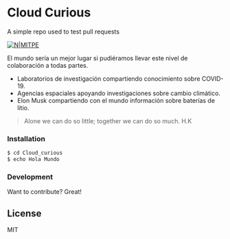 # Cloud Curious
A simple repo used to test pull requests

[![N|MITPE](https://professionalprograms.mit.edu/wp-content/uploads/logo-MIT-PE.svg)](https://professionalprograms.mit.edu/es/)

El mundo sería un mejor lugar si pudiéramos llevar este nivel de colaboración a todas partes.

  - Laboratorios de investigación compartiendo conocimiento sobre COVID-19.
  - Agencias espaciales apoyando investigaciones sobre cambio climático.
  - Elon Musk compartiendo con el mundo información sobre baterías de litio.

> Alone we can do so little; 
>together we can do so much. H.K

### Installation

```sh
$ cd Cloud_curious
$ echo Hola Mundo
```

### Development

Want to contribute? Great!

License
----
MIT


